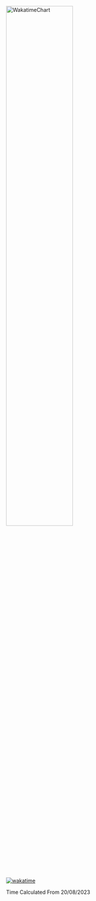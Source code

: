 [<img src="https://wakatime.com/share/@FabioTambu/b27de8db-c449-4810-b8a8-ec5e7f3a0395.svg" alt="WakatimeChart" width="60%"/>](https://wakatime.com/@833bed88-4796-4324-9ecd-3123f59a652c)

[![wakatime](https://wakatime.com/badge/user/833bed88-4796-4324-9ecd-3123f59a652c.svg)](https://wakatime.com/@833bed88-4796-4324-9ecd-3123f59a652c)


Time Calculated From 20/08/2023
